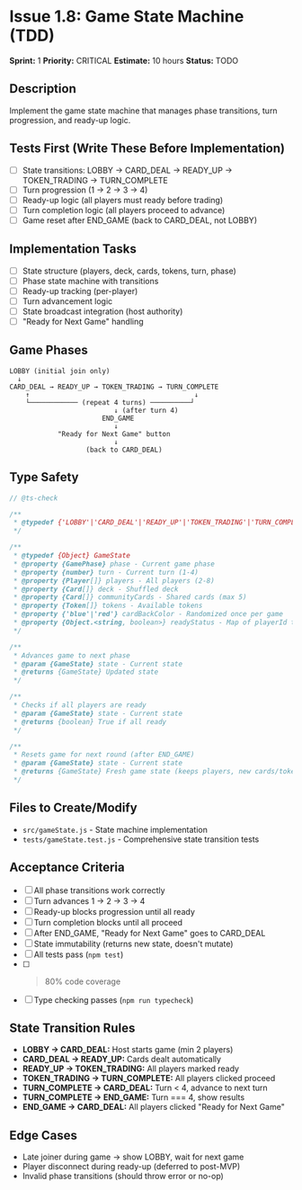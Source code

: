 # Issue 1.8: Game State Machine (TDD)

**Sprint:** 1
**Priority:** CRITICAL
**Estimate:** 10 hours
**Status:** TODO

## Description
Implement the game state machine that manages phase transitions, turn progression, and ready-up logic.

## Tests First (Write These Before Implementation)
- [ ] State transitions: LOBBY → CARD_DEAL → READY_UP → TOKEN_TRADING → TURN_COMPLETE
- [ ] Turn progression (1 → 2 → 3 → 4)
- [ ] Ready-up logic (all players must ready before trading)
- [ ] Turn completion logic (all players proceed to advance)
- [ ] Game reset after END_GAME (back to CARD_DEAL, not LOBBY)

## Implementation Tasks
- [ ] State structure (players, deck, cards, tokens, turn, phase)
- [ ] Phase state machine with transitions
- [ ] Ready-up tracking (per-player)
- [ ] Turn advancement logic
- [ ] State broadcast integration (host authority)
- [ ] "Ready for Next Game" handling

## Game Phases
```
LOBBY (initial join only)
  ↓
CARD_DEAL → READY_UP → TOKEN_TRADING → TURN_COMPLETE
    ↑                                         ↓
    └──────────── (repeat 4 turns) ──────────┘
                          ↓ (after turn 4)
                       END_GAME
                          ↓
            "Ready for Next Game" button
                          ↓
                   (back to CARD_DEAL)
```

## Type Safety
```javascript
// @ts-check

/**
 * @typedef {'LOBBY'|'CARD_DEAL'|'READY_UP'|'TOKEN_TRADING'|'TURN_COMPLETE'|'END_GAME'} GamePhase
 */

/**
 * @typedef {Object} GameState
 * @property {GamePhase} phase - Current game phase
 * @property {number} turn - Current turn (1-4)
 * @property {Player[]} players - All players (2-8)
 * @property {Card[]} deck - Shuffled deck
 * @property {Card[]} communityCards - Shared cards (max 5)
 * @property {Token[]} tokens - Available tokens
 * @property {'blue'|'red'} cardBackColor - Randomized once per game
 * @property {Object.<string, boolean>} readyStatus - Map of playerId to ready state
 */

/**
 * Advances game to next phase
 * @param {GameState} state - Current state
 * @returns {GameState} Updated state
 */

/**
 * Checks if all players are ready
 * @param {GameState} state - Current state
 * @returns {boolean} True if all ready
 */

/**
 * Resets game for next round (after END_GAME)
 * @param {GameState} state - Current state
 * @returns {GameState} Fresh game state (keeps players, new cards/tokens)
 */
```

## Files to Create/Modify
- `src/gameState.js` - State machine implementation
- `tests/gameState.test.js` - Comprehensive state transition tests

## Acceptance Criteria
- [ ] All phase transitions work correctly
- [ ] Turn advances 1 → 2 → 3 → 4
- [ ] Ready-up blocks progression until all ready
- [ ] Turn completion blocks until all proceed
- [ ] After END_GAME, "Ready for Next Game" goes to CARD_DEAL
- [ ] State immutability (returns new state, doesn't mutate)
- [ ] All tests pass (`npm test`)
- [ ] >80% code coverage
- [ ] Type checking passes (`npm run typecheck`)

## State Transition Rules
- **LOBBY → CARD_DEAL:** Host starts game (min 2 players)
- **CARD_DEAL → READY_UP:** Cards dealt automatically
- **READY_UP → TOKEN_TRADING:** All players marked ready
- **TOKEN_TRADING → TURN_COMPLETE:** All players clicked proceed
- **TURN_COMPLETE → CARD_DEAL:** Turn < 4, advance to next turn
- **TURN_COMPLETE → END_GAME:** Turn === 4, show results
- **END_GAME → CARD_DEAL:** All players clicked "Ready for Next Game"

## Edge Cases
- Late joiner during game → show LOBBY, wait for next game
- Player disconnect during ready-up (deferred to post-MVP)
- Invalid phase transitions (should throw error or no-op)

